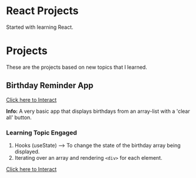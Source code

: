 # React Projects

Started with learning React.

# Projects

These are the projects based on new topics that I learned.

## Birthday Reminder App

[Click here to Interact](https://si-birthday-reminder.netlify.app/)

**Info:** A very basic app that displays birthdays from an array-list with a 'clear all' button.

### Learning Topic Engaged

1. Hooks (useState) --> To change the state of the birthday array being displayed.
2. Iterating over an array and rendering `<div>` for each element.

[Click here to Interact](https://si-birthday-reminder.netlify.app/)
